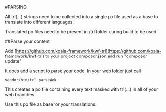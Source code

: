 #PARSING

All trl(...) strings need to be collected into a single po file used as a base to translate into different languages.

Translated po files need to be present in /trl folder during build to be used.

##Parse your content

Add [https://github.com/koala-framework/kwf-trl](https://github.com/koala-framework/kwf-trl) to your project composer.json and run "composer update"

It does add a script to parse your code. In your web folder just call

`vendor/bin/trl parseWeb`

This creates a po file containing every text masked with trl(...) in all of your web branches.

Use this po file as base for your translations.
